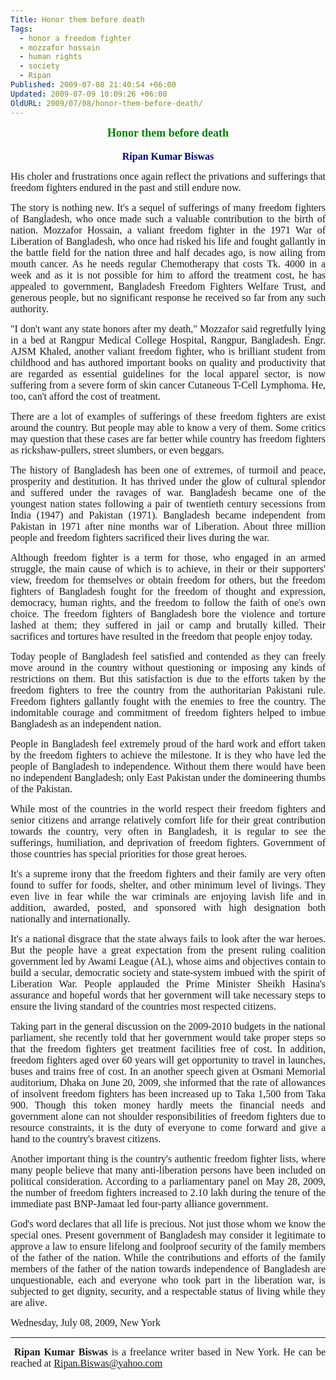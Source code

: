 ```yaml
---
Title: Honor them before death
Tags:
  - honor a freedom fighter
  - mozzafor hossain
  - human rights
  - society
  - Ripan
Published: 2009-07-08 21:40:54 +06:00
Updated: 2009-07-09 10:09:26 +06:00
OldURL: 2009/07/08/honor-them-before-death/
---
```


<p style="margin: 0in 0in 0pt; text-align: center;"><span style="font-size: large; color: #008000; font-family: Garamond;"><strong>Honor them before death</strong></span></p>
<p style="margin: 0in 0in 0pt; text-align: center;"><span style="font-size: medium; font-family: Garamond;"><strong><span style="font-weight: normal;"> </span></strong></span></p>
<p style="margin: 0in 0in 0pt; text-align: center;"><span style="font-size: medium; color: #000080; font-family: Garamond;"><strong>Ripan Kumar Biswas</strong></span></p>
<p style="text-align: justify;"><span style="font-size: medium; font-family: Garamond;"><strong><span style="font-weight: normal;">His choler and </span></strong>frustrations once again <strong><span style="font-weight: normal;">reflect the privations and sufferings that freedom fighters endured in the past and still endure now.</span></strong></span></p>
<p style="text-align: justify;"><span style="font-size: medium; font-family: Garamond;">The story is nothing new. It's a sequel of sufferings of many freedom fighters of Bangladesh, who once <span class="fullpost">made such a valuable contribution to the birth of nation. </span>Mozzafor Hossain, a valiant freedom fighter in the 1971 War of Liberation of Bangladesh, who once <span class="fullpost">had risked his life and</span> fought gallantly in the battle field for the nation three and half decades ago, is now ailing from mouth cancer. As he needs regular <span lang="EN">Chemotherapy that costs Tk. 4000 in a week and as </span>it is not possible for him to afford the treatment cost, he has appealed to government, Bangladesh Freedom Fighters Welfare Trust, and<strong> </strong>generous people, but no significant response he received so far from any such authority.</span></p>
<p style="text-align: justify;"><span style="font-size: medium; font-family: Garamond;">"I don't want any state honors after my death," Mozzafor said regretfully lying in a bed at Rangpur Medical College Hospital, Rangpur, Bangladesh. Engr. AJSM Khaled, another valiant freedom fighter, who is brilliant student from childhood and has authored important books on quality and productivity that are regarded as essential guidelines for the local apparel sector, is now suffering from a severe form of skin cancer Cutaneous T-Cell Lymphoma. He, too, can't afford the cost of treatment.</span></p>
<p style="text-align: justify;"><span style="font-size: medium; font-family: Garamond;">There are a lot of examples of sufferings of these freedom fighters are exist around the country. But people may able to know a very of them. Some critics may question that these cases are far better while country has freedom fighters as rickshaw-pullers, street slumbers, or even beggars. </span></p>
<p class="MsoNormal" style="text-align: justify;"><span style="font-size: medium; font-family: Garamond;"><span class="hd7">The </span><span class="yshortcuts">history of Bangladesh</span><span class="hd7"> has been one of extremes, of turmoil and peace, prosperity and destitution. It has thrived under the glow of cultural splendor and suffered under the ravages of war.</span> <span class="hd7">Bangladesh became one of the youngest nation states following a pair of twentieth century secessions from </span><span class="yshortcuts">India</span><span class="hd7"> (1947) and </span><span class="yshortcuts">Pakistan</span><span class="hd7"> (1971). </span>Bangladesh became independent from Pakistan in 1971 after nine months war of Liberation. About three million people and freedom fighters sacrificed their lives during the war.</span></p>
<p style="text-align: justify;"><span style="font-size: medium; font-family: Garamond;">Although freedom fighter is a term for those, who engaged in an armed struggle, the main cause of which is to achieve, in their or their supporters' view, freedom for themselves or obtain freedom for others, but the freedom fighters of Bangladesh fought for the freedom of thought and expression, democracy, human rights, and the freedom to follow the faith of one's own choice. The freedom fighters of Bangladesh bore the violence and torture lashed at them; they suffered in jail or camp and brutally killed. Their sacrifices and tortures have resulted in the freedom that people enjoy today.</span></p>
<p style="text-align: justify;"><span style="font-size: medium; font-family: Garamond;">Today people of Bangladesh feel satisfied and contended as they can freely move around in the country without questioning or imposing any kinds of restrictions on them. But this satisfaction is due to the efforts taken by the freedom fighters to free the country from the authoritarian Pakistani rule. Freedom fighters gallantly fought with the enemies to free the country. The indomitable courage and commitment of freedom fighters helped to imbue Bangladesh as an independent nation.</span></p>
<p style="text-align: justify;"><span style="font-size: medium; font-family: Garamond;">People in Bangladesh feel extremely proud of the hard work and effort taken by the freedom fighters to achieve the milestone. It is they who have led the people of Bangladesh to independence. Without them there would have been no independent Bangladesh; only East Pakistan under the domineering thumbs of the Pakistan.</span></p>
<p style="text-align: justify;"><span style="font-size: medium; font-family: Garamond;">While most of the countries in the world respect their freedom fighters and senior citizens and arrange relatively comfort life for their great contribution towards the country, very often in Bangladesh, it is regular to see the sufferings, humiliation, and deprivation of freedom fighters. Government of those countries has special priorities for those great heroes.</span></p>
<p class="MsoNormal" style="text-align: justify;"><span style="font-size: medium; font-family: Garamond;">It's a supreme irony that the freedom fighters and their family are very often found to suffer for foods, shelter, and other minimum level of livings. They even live in fear while the war criminals are enjoying lavish life and in addition, awarded, posted, and sponsored with <span class="hd7">high designation both nationally and internationally. </span></span></p>
<p style="text-align: justify;"><span style="font-size: medium; font-family: Garamond;"><span class="fullpost">It's a national disgrace that the state always fails to look after the war heroes. But the people have a great expectation from the present ruling coalition government led by Awami League (AL), whose aims and objectives contain to build </span>a secular, democratic society and state-system imbued with the spirit of Liberation War. People applauded the Prime Minister Sheikh Hasina's assurance and hopeful words that her government will take necessary steps to ensure the living standard of the countries most respected citizens.</span></p>
<p style="text-align: justify;"><span style="font-size: medium; font-family: Garamond;">Taking part in the general discussion on the 2009-2010 budgets in the national parliament, she recently told that her government would take proper steps so that the freedom fighters get treatment facilities free of cost. In addition, freedom fighters aged over 60 years will get opportunity to travel in launches, buses and trains free of cost. In an another speech given at Osmani Memorial auditorium, Dhaka on June 20, 2009, she informed that the rate of allowances of insolvent freedom fighters has been increased up to Taka 1,500 from Taka 900. Though this token money hardly meets the financial needs and government alone can not shoulder responsibilities of freedom fighters due to resource constraints, it is the duty of everyone to come forward and give a hand to the country's bravest citizens.</span></p>
<p class="MsoNormal" style="text-align: justify;"><span style="font-size: medium; font-family: Garamond;"><span class="fullpost">Another important thing is the country's authentic freedom fighter lists, where many people believe that many anti-liberation persons have been included on political consideration. According to a parliamentary panel on May 28, 2009, </span><span class="bd">the number of freedom fighters increased to 2.10 lakh during the tenure of the immediate past BNP-Jamaat led four-party alliance government. </span></span></p>
<p style="text-align: justify;"><span style="font-size: medium; font-family: Garamond;">God's word declares that all life is precious. Not just those whom we know the special ones. Present government of Bangladesh may consider it legitimate to approve a law to ensure lifelong and foolproof security of the family members of the father of the nation. While the contributions and efforts of the family members of the father of the nation towards independence of Bangladesh are unquestionable, each and everyone who took part in the liberation war, is subjected to get dignity, security, and a respectable status of living while they are alive.</span></p>
<p style="text-align: justify;"><span style="font-size: medium; font-family: Garamond;">Wednesday, July 08, 2009, New York</span></p>

<hr />
<p class="MsoNormal" style="text-align: justify;"><span style="font-size: medium; font-family: Garamond;"> </span><span style="font-size: medium; font-family: Garamond;"><strong>Ripan Kumar Biswas</strong> is a freelance writer based in New York. He can be reached at <a href="mailto:Ripan.Biswas@yahoo.com">Ripan.Biswas@yahoo.com</a> </span></p>
